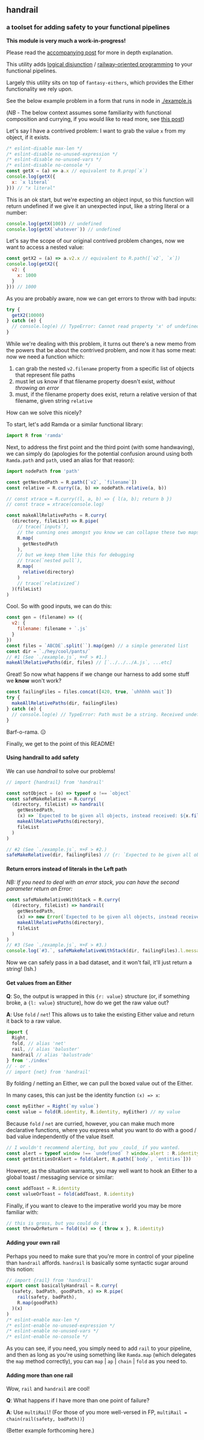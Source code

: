 ## handrail
### a toolset for adding safety to your functional pipelines

**This module is very much a work-in-progress!**

Please read the [accompanying post](https://codepen.io/brekk/post/visual-function-composition) for more in depth explanation.

This utility adds [logical disjunction](https://en.wikipedia.org/wiki/Logical_disjunction) / [railway-oriented programming](https://fsharpforfunandprofit.com/rop) to your functional pipelines.

Largely this utility sits on top of `fantasy-eithers`, which provides the Either functionality we rely upon.

See the below example problem in a form that runs in node in [./example.js](./example.js)

(_NB_ - The below context assumes some familiarity with functional composition and currying, if you would like to read more, see [this post](https://codepen.io/brekk/post/functional-workaholism))

Let's say I have a contrived problem: I want to grab the value `x` from my object, if it exists.

```js
/* eslint-disable max-len */
/* eslint-disable no-unused-expression */
/* eslint-disable no-unused-vars */
/* eslint-disable no-console */
const getX = (a) => a.x // equivalent to R.prop(`x`)
console.log(getX({
  x: `x literal`
})) // "x literal"
```

This is an ok start, but we're expecting an object input, so this function will return undefined if we give it an unexpected input, like a string literal or a number:

```js
console.log(getX(100)) // undefined
console.log(getX(`whatever`)) // undefined
```

Let's say the scope of our original contrived problem changes, now we want to access a nested value:

```js
const getX2 = (a) => a.v2.x // equivalent to R.path([`v2`, `x`])
console.log(getX2({
  v2: {
    x: 1000
  }
})) // 1000
```

As you are probably aware, now we can get errors to throw with bad inputs:

```js
try {
  getX2(10000)
} catch (e) {
  // console.log(e) // TypeError: Cannot read property 'x' of undefined
}
```

While we're dealing with this problem, it turns out there's a new memo from the powers that be about the contrived problem, and now it has some meat: now we need a function which:

1. can grab the nested `v2.filename` property from a specific list of objects that represent file paths
2. must let us know if that filename property doesn't exist, _without throwing an error_
3. must, if the filename property does exist, return a relative version of that filename, given string `relative`

How can we solve this nicely?

To start, let's add Ramda or a similar functional library:

```js
import R from 'ramda'
```

Next, to address the first point and the third point (with some handwaving), we can simply do (apologies for the potential confusion around using both `Ramda.path` and `path`, used an alias for that reason):

```js
import nodePath from 'path'

const getNestedPath = R.path([`v2`, `filename`])
const relative = R.curry((a, b) => nodePath.relative(a, b))

// const xtrace = R.curry((l, a, b) => { l(a, b); return b })
// const trace = xtrace(console.log)

const makeAllRelativePaths = R.curry(
  (directory, fileList) => R.pipe(
    // trace(`inputs`),
    // the cunning ones amongst you know we can collapse these two maps,
    R.map(
      getNestedPath
    ),
    // but we keep them like this for debugging
    // trace(`nested pull`),
    R.map(
      relative(directory)
    )
    // trace(`relativized`)
  )(fileList)
)
```

Cool. So with good inputs, we can do this:

```js
const gen = (filename) => ({
  v2: {
    filename: filename + `.js`
  }
})
const files = `ABCDE`.split(``).map(gen) // a simple generated list
const dir = `./hey/cool/pants/`
// #1 (See `./example.js`, ⌘+F > #1.)
makeAllRelativePaths(dir, files) // [`../../../A.js`, ...etc]
```

Great! So now what happens if we change our harness to add some stuff we **know** won't work?

```js
const failingFiles = files.concat([420, true, `uhhhhh wait`])
try {
  makeAllRelativePaths(dir, failingFiles)
} catch (e) {
  // console.log(e) // TypeError: Path must be a string. Received undefined
}
```

Barf-o-rama. 😑

Finally, we get to the point of this README!

#### Using handrail to add safety

We can use *handrail* to solve our problems!

```js
// import {handrail} from 'handrail'

const notObject = (o) => typeof o !== `object`
const safeMakeRelative = R.curry(
  (directory, fileList) => handrail(
    getNestedPath,
    (x) => `Expected to be given all objects, instead received: ${x.filter(notObject).join(`, `)}`,
    makeAllRelativePaths(directory),
    fileList
  )
)

// #2 (See `./example.js`, ⌘+F > #2.)
safeMakeRelative(dir, failingFiles) // {r: `Expected to be given all objects, instead received: 420, true, 'uhhhhh wait'` }
```

#### Return errors instead of literals in the Left path

_NB: If you need to deal with an error stack, you can have the second parameter return an Error:_

```js
const safeMakeRelativeWithStack = R.curry(
  (directory, fileList) => handrail(
    getNestedPath,
    (x) => new Error(`Expected to be given all objects, instead received: ${x.filter(notObject).join(`, `)}`),
    makeAllRelativePaths(directory),
    fileList
  )
)
// #3 (See `./example.js`, ⌘+F > #3.)
console.log(`#3.`, safeMakeRelativeWithStack(dir, failingFiles).l.message)
```

Now we can safely pass in a bad dataset, and it won't fail, it'll just return a string! (Ish.)

#### Get values from an Either

**Q**: So, the output is wrapped in this `{r: value}` structure (or, if something broke, a `{l: value}` structure), how do we get the raw value out?

**A**: Use `fold` / `net`! This allows us to take the existing Either value and return it back to a raw value.

```js
import {
  Right,
  fold, // alias 'net'
  rail, // alias 'baluster'
  handrail // alias 'balustrade'
} from './index'
// - or -
// import {net} from 'handrail'
```

By folding / netting an Either, we can pull the boxed value out of the Either.

In many cases, this can just be the identity function `(x) => x`:

```js
const myEither = Right(`my value`)
const value = fold(R.identity, R.identity, myEither) // my value
```

Because `fold` / `net` are curried, however, you can make much more declarative functions, where you express what you want to do with a good / bad value independently of the value itself.

```js
// I wouldn't recommend alerting, but you _could_ if you wanted.
const alert = typeof window !== `undefined` ? window.alert : R.identity
const getEntitiesOrAlert = fold(alert, R.path([`body`, `entities`]))
```

However, as the situation warrants, you may well want to hook an Either to a global toast / messaging service or similar:

```js
const addToast = R.identity
const valueOrToast = fold(addToast, R.identity)
```

Finally, if you want to cleave to the imperative world you may be more familiar with:

```js
// this is gross, but you could do it
const throwOrReturn = fold((x) => { throw x }, R.identity)
```

#### Adding your own rail

Perhaps you need to make sure that you're more in control of your pipeline than `handrail` affords. `handrail` is basically some syntactic sugar around this notion:

```js
// import {rail} from 'handrail'
export const basicallyHandrail = R.curry(
  (safety, badPath, goodPath, x) => R.pipe(
    rail(safety, badPath),
    R.map(goodPath)
  )(x)
)
/* eslint-enable max-len */
/* eslint-enable no-unused-expression */
/* eslint-enable no-unused-vars */
/* eslint-enable no-console */
```

As you can see, if you need, you simply need to add `rail` to your pipeline, and then as long as you're using something like `Ramda.map` (which delegates the `map` method correctly), you can `map` | `ap` | `chain` | `fold` as you need to.

#### Adding more than one rail

Wow, `rail` and `handrail` are cool!

**Q**: What happens if I have more than one point of failure?

**A**: Use `multiRail`! (For those of you more well-versed in FP, `multiRail = chain(rail(safety, badPath))`)

(Better example forthcoming here.)
